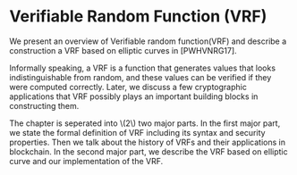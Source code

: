# Verifiable Random Function (VRF)
We present an overview of Verifiable random function(VRF) and describe a construction a VRF based on elliptic curves in [PWHVNRG17].

Informally speaking, a VRF is a function that generates values that looks indistinguishable from random, and these values can be verified if they were computed correctly. Later,  we discuss a few cryptographic applications that VRF possibly plays an important building blocks in constructing them.

The chapter is seperated into \\(2\\) two major parts. In the first major part, we state the formal definition of VRF including its syntax and security properties. Then we talk about the history of VRFs and their applications in blockchain. In the second major part, we describe the VRF based on elliptic curve and our implementation of the VRF. 